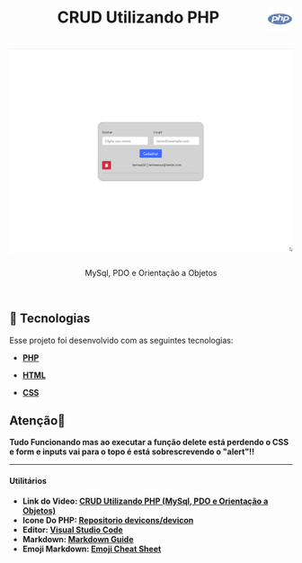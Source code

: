
<h1 align="center">CRUD Utilizando PHP<img alt="JS" align="right" height="40" width="45" src="https://github.com/devicons/devicon/blob/master/icons/php/php-plain.svg"></h1>

<h1 align="center">
  <img src="./img/crud-ensinamento-db.gif">
</h1>

<p class="lead" align="center">MySql, PDO e Orientação a Objetos</p>

<br>


 ## 🚀 Tecnologias

Esse projeto foi desenvolvido com as seguintes tecnologias:

- **[PHP](https://www.w3schools.com/php/)**

- **[HTML](https://www.w3schools.com/html/)**

- **[CSS](https://www.w3schools.com/css/)**


## Atenção🔴

**Tudo Funcionando mas ao executar a função delete está perdendo o CSS e form e inputs vai para o topo é está sobrescrevendo o "alert"!!**


<hr/>

#### **Utilitários**

- **Link do Video: [CRUD Utilizando PHP (MySql, PDO e Orientação a Objetos)](https://www.youtube.com/watch?v=HFbKHIj6MSM)**
- **Icone Do PHP: [Repositorio devicons/devicon](https://github.com/devicons/devicon/tree/master/icons)**
- **Editor: [Visual Studio Code](https://code.visualstudio.com/)**
- **Markdown: [Markdown Guide](https://www.markdownguide.org/basic-syntax/)**
- **Emoji Markdown: [Emoji Cheat Sheet](https://github.com/ikatyang/emoji-cheat-sheet)**

